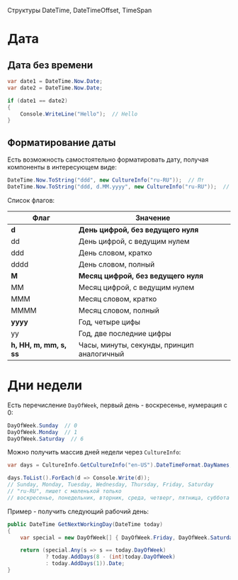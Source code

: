 Структуры DateTime, DateTimeOffset, TimeSpan



# Дата

## Дата без времени

```c#
var date1 = DateTime.Now.Date;
var date2 = DateTime.Now.Date;

if (date1 == date2)
{
    Console.WriteLine("Hello");  // Hello
}
```

## Форматирование даты

Есть возможность самостоятельно форматировать дату, получая компоненты в интересующем виде:

```c#
DateTime.Now.ToString("ddd", new CultureInfo("ru-RU"));  // Пт
DateTime.Now.ToString("ddd, d.MM.yyyy", new CultureInfo("ru-RU"));  // Пт, 9.10.2020
```

Список флагов:

| Флаг                    | Значение                                   |
| ----------------------- | ------------------------------------------ |
| **d**                   | **День цифрой, без ведущего нуля**         |
| dd                      | День цифрой, с ведущим нулем               |
| ddd                     | День словом, кратко                        |
| dddd                    | День словом, полный                        |
| **M**                   | **Месяц цифрой, без ведущего нуля**        |
| MM                      | Месяц цифрой, с ведущим нулем              |
| MMM                     | Месяц словом, кратко                       |
| MMMM                    | Месяц словом, полный                       |
| **yyyy**                | Год, четыре цифы                           |
| yy                      | Год, две последние цифры                   |
| **h, HH, m, mm, s, ss** | Часы, минуты, секунды, принцип аналогичный |



# Дни недели

Есть перечисление `DayOfWeek`, первый день - воскресенье, нумерация с 0:

```c#
DayOfWeek.Sunday  // 0
DayOfWeek.Monday  // 1
DayOfWeek.Saturday  // 6
```

Можно получить массив дней недели через `CultureInfo`:

```c#
var days = CultureInfo.GetCultureInfo("en-US").DateTimeFormat.DayNames;

days.ToList().ForEach(d => Console.Write(d));
// Sunday, Monday, Tuesday, Wednesday, Thursday, Friday, Saturday
// "ru-RU", пишет с маленькой только
// воскресенье, понедельник, вторник, среда, четверг, пятница, суббота
```

Пример - получить следующий рабочий день:

```c#
public DateTime GetNextWorkingDay(DateTime today)
{
    var special = new DayOfWeek[] { DayOfWeek.Friday, DayOfWeek.Saturday };

    return (special.Any(s => s == today.DayOfWeek)
            ? today.AddDays(8 - (int)today.DayOfWeek)
            : today.AddDays(1)).Date;
}
```

